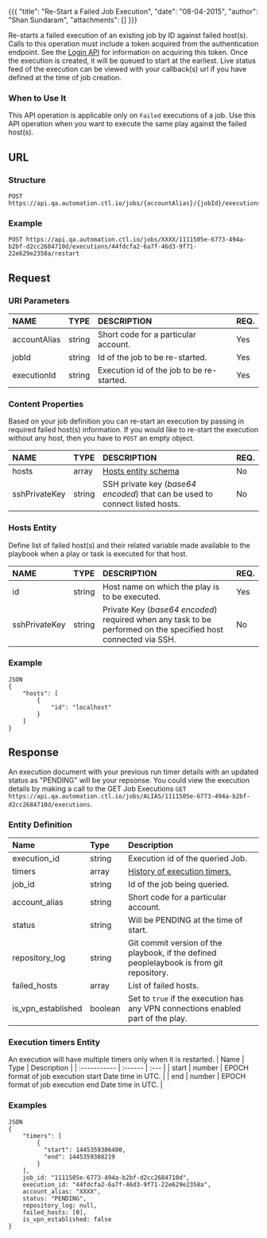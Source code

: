 {{{ "title": "Re-Start a Failed Job Execution", "date": "08-04-2015", "author": "Shan Sundaram", "attachments": [] }}}

Re-starts a failed execution of an existing job by ID against failed host(s). Calls to this operation must include a token acquired from the authentication endpoint. See the [Login API](https://www.ctl.io/api-docs/v2/#authentication-login) for information on acquiring this token.
Once the execution is created, it will be queued to start at the earliest.  Live status feed of the execution can be viewed with your callback(s) url if you have defined at the time of job creation.

### When to Use It

This API operation is applicable only on `Failed` executions of a job. Use this API operation when you want to execute the same play against the failed host(s).

## URL

### Structure

    POST https://api.qa.automation.ctl.io/jobs/{accountAlias}/{jobId}/executions/{executionId}/restart

### Example

    POST https://api.qa.automation.ctl.io/jobs/XXXX/1111505e-6773-494a-b2bf-d2cc2684710d/executions/44fdcfa2-6a7f-46d3-9f71-22e629e2358a/restart

## Request

### URI Parameters

| NAME         | TYPE   | DESCRIPTION                         | REQ. |
| :------------ | :------ | :----------------------------------- | :---- |
| accountAlias | string | Short code for a particular account. | Yes  |
| jobId | string | Id of the job to be re-started. | Yes   |
| executionId | string | Execution id of the job to be re-started. | Yes |

### Content Properties
Based on your job definition you can re-start an execution by passing in required failed host(s) information. If you would like to re-start the execution without any host, then you have to `POST` an empty object.

| NAME         | TYPE   | DESCRIPTION                         | REQ. |
| :------------ | :------ | :----------------------------------- | :---- |
| hosts | array | [Hosts entity schema](#hostsEntity) | No |
| sshPrivateKey | string | SSH private key (*base64 encoded*) that can be used to connect listed hosts. | No |

### Hosts Entity <a name="hostsEntity"></a>
Define list of failed host(s) and their related variable made available to the playbook when a play or task is executed for that host.


| NAME         | TYPE   | DESCRIPTION                         | REQ. |
| :------------ | :------ | :----------------------------------- | :--- |
| id | string | Host name on which the play is to be executed. | Yes |
| sshPrivateKey | string | Private Key (*base64 encoded*) required when any task to be performed on the specified host connected via SSH. | No |

### Example

    JSON
    {
	 	"hosts": [
    		{
      			"id": "localhost"
      		}
    	]
	}

## Response

An execution document with your previous run timer details with an updated status as "PENDING" will be your repsonse. You could view the execution details by making a call to the GET Job Executions `GET https://api.qa.automation.ctl.io/jobs/ALIAS/1111505e-6773-494a-b2bf-d2cc2684710d/executions`.

### Entity Definition

| Name        | Type   | Description |
| :----------- | :------ | :--- |
| execution_id | string | Execution id of the queried Job. |
| timers | array | [History of execution timers.](#execTimers) |
| job_id       | string  | Id of the job being queried. |
| account_alias     | string  | Short code for a particular account. |
| status   | string  | Will be PENDING at the time of start.   |
| repository_log | string | Git commit version of the playbook, if the defined peoplelaybook is from git repository. |
| failed_hosts | array | List of failed hosts. |
| is_vpn_established | boolean | Set to `true` if the execution has any VPN connections enabled part of the play. |

### Execution timers Entity <a name="execTimers"></a>
An execution will have multiple timers only when it is restarted.
| Name        | Type   | Description |
| :----------- | :------ | :--- |
| start | number | EPOCH format of job execution start Date time in UTC.  |
| end  | number  | EPOCH format of job execution end Date time in UTC. |

### Examples

    JSON
    {
		"timers": [
		    {
		      "start": 1445359386400,
		      "end": 1445359388219
		    }
  		],
		job_id: "1111505e-6773-494a-b2bf-d2cc2684710d",
		execution_id: "44fdcfa2-6a7f-46d3-9f71-22e629e2358a",
		account_alias: "XXXX",
		status: "PENDING",
		repository_log: null,
		failed_hosts: [0],
		is_vpn_established: false
	}